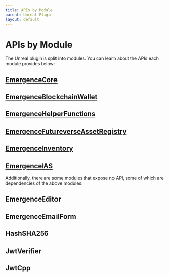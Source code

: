 ```yaml
---
title: APIs by Module
parent: Unreal Plugin
layout: default
---
```


# APIs by Module

The Unreal plugin is split into modules. You can learn about the APIs each module provides below:

## [EmergenceCore](./EmergenceCore/EmergenceCore)

## [EmergenceBlockchainWallet](./EmergenceBlockchainWallet/EmergenceBlockchainWallet)

## [EmergenceHelperFunctions](./EmergenceHelperFunctions/EmergenceHelperFunctions)

## [EmergenceFutureverseAssetRegistry](./EmergenceFutureverseAssetRegistry/EmergenceFutureverseAssetRegistry)

## [EmergenceInventory](./EmergenceInventory/EmergenceInventory)

## [EmergenceIAS](./EmergenceIAS/EmergenceIAS)



Additionally, there are some modules that expose no API, some of which are dependencies of the above modules:

## EmergenceEditor

## EmergenceEmailForm

## HashSHA256

## JwtVerifier

## JwtCpp